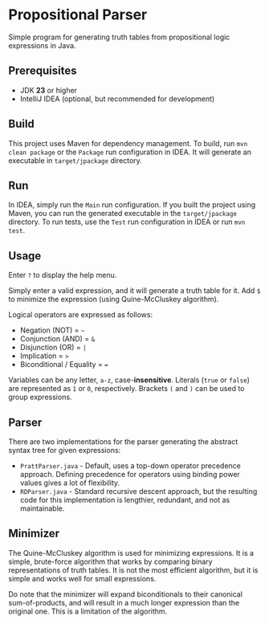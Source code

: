 # Propositional Parser

Simple program for generating truth tables
from propositional logic expressions in Java.

## Prerequisites

- JDK **23** or higher
- IntelliJ IDEA (optional, but recommended for development)

## Build

This project uses Maven for dependency management. To build,
run `mvn clean package` or the `Package` run configuration in IDEA.
It will generate an executable in `target/jpackage` directory.

## Run

In IDEA, simply run the `Main` run configuration. If you built
the project using Maven, you can run the generated executable
in the `target/jpackage` directory. To run tests, use the
`Test` run configuration in IDEA or run `mvn test`.

## Usage

Enter `?` to display the help menu.

Simply enter a valid expression, and it will generate a truth table for it.
Add `$` to minimize the expression (using Quine-McCluskey algorithm).

Logical operators are expressed as follows:

- Negation (NOT) = `~`
- Conjunction (AND) = `&`
- Disjunction (OR) = `|`
- Implication = `>`
- Biconditional / Equality = `=`

Variables can be any letter, `a-z`, case-**insensitive**.
Literals (`true` or `false`) are represented as `1` or `0`, respectively.
Brackets `(` and `)` can be used to group expressions.

## Parser

There are two implementations for the parser generating
the abstract syntax tree for given expressions:

- `PrattParser.java` - Default, uses a top-down operator
  precedence approach. Defining precedence for operators
  using binding power values gives a lot of flexibility.
- `RDParser.java` - Standard recursive descent approach,
  but the resulting code for this implementation is
  lengthier, redundant, and not as maintainable.

## Minimizer

The Quine-McCluskey algorithm is used for minimizing expressions.
It is a simple, brute-force algorithm that works by comparing
binary representations of truth tables. It is not the most
efficient algorithm, but it is simple and works well for small
expressions.

Do note that the minimizer will expand biconditionals to their
canonical sum-of-products, and will result in a much longer
expression than the original one. This is a limitation of the
algorithm.
